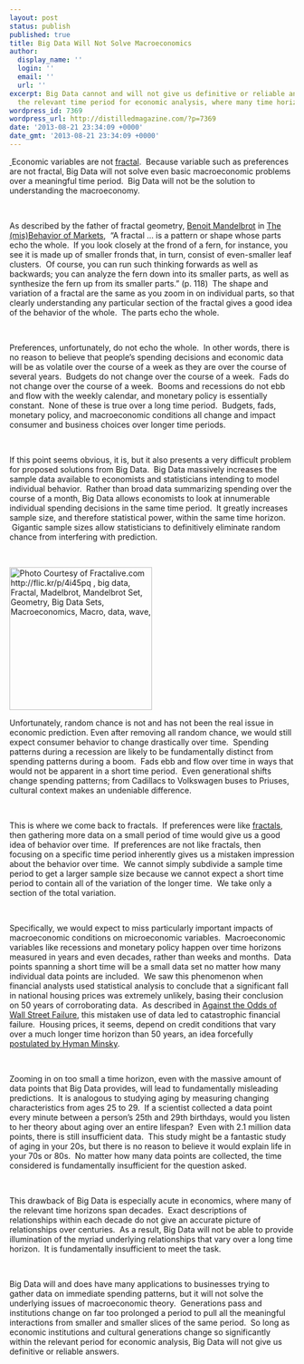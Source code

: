 ```yaml
---
layout: post
status: publish
published: true
title: Big Data Will Not Solve Macroeconomics
author:
  display_name: ''
  login: ''
  email: ''
  url: ''
excerpt: Big Data cannot and will not give us definitive or reliable answers within
  the relevant time period for economic analysis, where many time horizons span decades.
wordpress_id: 7369
wordpress_url: http://distilledmagazine.com/?p=7369
date: '2013-08-21 23:34:09 +0000'
date_gmt: '2013-08-21 23:34:09 +0000'
---
```

<p><a href="http://distilledmagazine.com/wall-street-odds/"> </a>Economic variables are not <a href="http://distilledmagazine.com/wp-content/uploads/2013/08/Fractal" target="_blank">fractal</a>.  Because variable such as preferences are not fractal, Big Data will not solve even basic macroeconomic problems over a meaningful time period.  Big Data will not be the solution to understanding the macroeconomy.</p>
<p>&nbsp;</p>
<p dir="ltr">As described by the father of fractal geometry, <a href="http://distilledmagazine.com/wp-content/uploads/2013/08/Benoit_Mandelbrot" target="_blank">Benoit Mandelbrot</a> in <a href="http://distilledmagazine.com/wp-content/uploads/2013/08/The_Misbehavior_of_Markets.html?id=GMKeUqufPQ0C" target="_blank">The (mis)Behavior of Markets</a>,  “A fractal … is a pattern or shape whose parts echo the whole.  If you look closely at the frond of a fern, for instance, you see it is made up of smaller fronds that, in turn, consist of even-smaller leaf clusters.  Of course, you can run such thinking forwards as well as backwards; you can analyze the fern down into its smaller parts, as well as synthesize the fern up from its smaller parts.” (p. 118)  The shape and variation of a fractal are the same as you zoom in on individual parts, so that clearly understanding any particular section of the fractal gives a good idea of the behavior of the whole.  The parts echo the whole.</p>
<p>&nbsp;</p>
<p dir="ltr">Preferences, unfortunately, do not echo the whole.  In other words, there is no reason to believe that people’s spending decisions and economic data will be as volatile over the course of a week as they are over the course of several years.  Budgets do not change over the course of a week.  Fads do not change over the course of a week.  Booms and recessions do not ebb and flow with the weekly calendar, and monetary policy is essentially constant.  None of these is true over a long time period.  Budgets, fads, monetary policy, and macroeconomic conditions all change and impact consumer and business choices over longer time periods.</p>
<p>&nbsp;</p>
<p dir="ltr">If this point seems obvious, it is, but it also presents a very difficult problem for proposed solutions from Big Data.  Big Data massively increases the sample data available to economists and statisticians intending to model individual behavior.  Rather than broad data summarizing spending over the course of a month, Big Data allows economists to look at innumerable individual spending decisions in the same time period.  It greatly increases sample size, and therefore statistical power, within the same time horizon.  Gigantic sample sizes allow statisticians to definitively eliminate random chance from interfering with prediction.</p>
<p>&nbsp;</p>
<p><img class="wp-image-7377 alignleft" alt="Photo Courtesy of Fractalive.com http://flic.kr/p/4i45pq , big data, Fractal, Madelbrot, Mandelbrot Set, Geometry, Big Data Sets, Macroeconomics, Macro, data, wave, " src="http://distilledmagazine.com/wp-content/uploads/2013/08/2162050886_c139aa4d80_o-1.jpg" width="252" height="252" /></p>
<p>Unfortunately, random chance is not and has not been the real issue in economic prediction. Even after removing all random chance, we would still expect consumer behavior to change drastically over time.  Spending patterns during a recession are likely to be fundamentally distinct from spending patterns during a boom.  Fads ebb and flow over time in ways that would not be apparent in a short time period.  Even generational shifts change spending patterns; from Cadillacs to Volkswagen buses to Priuses, cultural context makes an undeniable difference.</p>
<p>&nbsp;</p>
<p dir="ltr"><span style="text-align: center;"> This is where we come back to fractals.  If preferences were like </span><a style="text-align: center;" href="http://distilledmagazine.com/wp-content/uploads/2013/08/Fractal.html" target="_blank">fractals</a><span style="text-align: center;">, then gathering more data on a small period of time would give us a good idea of behavior over time.  If preferences are not like fractals, then focusing on a specific time period inherently gives us a mistaken impression about the behavior over time.  We cannot simply subdivide a sample time period to get a larger sample size because we cannot expect a short time period to contain all of the variation of the longer time.  We take only a section of the total variation.</span></p>
<p>&nbsp;</p>
<p dir="ltr">Specifically, we would expect to miss particularly important impacts of macroeconomic conditions on microeconomic variables.  Macroeconomic variables like recessions and monetary policy happen over time horizons measured in years and even decades, rather than weeks and months.  Data points spanning a short time will be a small data set no matter how many individual data points are included.  We saw this phenomenon when financial analysts used statistical analysis to conclude that a significant fall in national housing prices was extremely unlikely, basing their conclusion on 50 years of corroborating data.  As described in <a href="http://distilledmagazine.com/wall-street-odds/" target="_blank">Against the Odds of Wall Street Failure</a>, this mistaken use of data led to catastrophic financial failure.  Housing prices, it seems, depend on credit conditions that vary over a much longer time horizon than 50 years, an idea forcefully <a href="http://distilledmagazine.com/wp-content/uploads/2013/08/080204taco_talk_cassidy" target="_blank">postulated by Hyman Minsky</a>.</p>
<p>&nbsp;</p>
<p dir="ltr">Zooming in on too small a time horizon, even with the massive amount of data points that Big Data provides, will lead to fundamentally misleading predictions.  It is analogous to studying aging by measuring changing characteristics from ages 25 to 29.  If a scientist collected a data point every minute between a person’s 25th and 29th birthdays, would you listen to her theory about aging over an entire lifespan?  Even with 2.1 million data points, there is still insufficient data.  This study might be a fantastic study of aging in your 20s, but there is no reason to believe it would explain life in your 70s or 80s.  No matter how many data points are collected, the time considered is fundamentally insufficient for the question asked.</p>
<p>&nbsp;</p>
<p dir="ltr">This drawback of Big Data is especially acute in economics, where many of the relevant time horizons span decades.  Exact descriptions of relationships within each decade do not give an accurate picture of relationships over centuries.  As a result, Big Data will not be able to provide illumination of the myriad underlying relationships that vary over a long time horizon.  It is fundamentally insufficient to meet the task.</p>
<p>&nbsp;</p>
<p>Big Data will and does have many applications to businesses trying to gather data on immediate spending patterns, but it will not solve the underlying issues of macroeconomic theory.  Generations pass and institutions change on far too prolonged a period to pull all the meaningful interactions from smaller and smaller slices of the same period.  So long as economic institutions and cultural generations change so significantly within the relevant period for economic analysis, Big Data will not give us definitive or reliable answers.</p>
<p>&nbsp;</p>
<p>&nbsp;</p>

